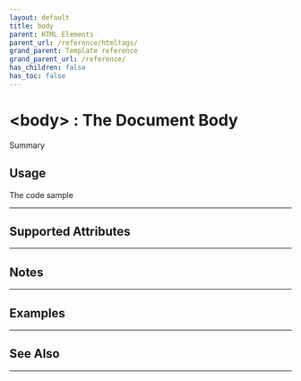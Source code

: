 ```yaml
---
layout: default
title: body
parent: HTML Elements
parent_url: /reference/htmltags/
grand_parent: Template reference
grand_parent_url: /reference/
has_children: false
has_toc: false
---
```


# &lt;body&gt; : The Document Body

Summary

## Usage

 The code sample

---

## Supported Attributes


---

## Notes


---

## Examples


---


## See Also


---

